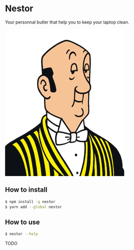 # Nestor
Your personnal butler that help you to keep your laptop clean.

![alt text](https://github.com/Nehorim/nestor/blob/master/nestor.jpg "Logo Nestor")

## How to install
```sh
$ npm install -g nestor
$ yarn add --global nestor
```
## How to use

```sh
$ nestor --help
```
TODO
